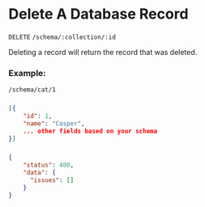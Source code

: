 # Delete A Database Record

`DELETE` `/schema/:collection/:id`

Deleting a record will return the record that was deleted.

### Example:

`/schema/cat/1`



### <Badge type="tip" text="Success Response:" />

```json
[{
    "id": 1,
    "name": "Casper",
    ... other fields based on your schema
}]
```

### <Badge type="danger" text="Error Response:" />

```json
{
    "status": 400,
    "data": {
      "issues": []
    }
}
```
